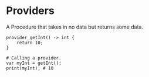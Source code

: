 # Providers

A Procedure that takes in no data but returns some data.

```
provider getInt() -> int {
    return 10;
}

# Calling a provider.
var myInt = getInt();
print(myInt); # 10
```